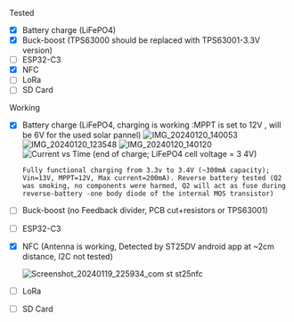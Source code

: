 Tested
- [x] Battery charge (LiFePO4)
- [x] Buck-boost (TPS63000 should be replaced with TPS63001-3.3V version)
- [ ] ESP32-C3
- [x] NFC
- [ ] LoRa
- [ ] SD Card

Working
- [x] Battery charge (LiFePO4, charging is working :MPPT is set to 12V , will be 6V for the used solar pannel)
      ![IMG_20240120_140053](https://github.com/Cristian-O/2.4GHz-LoRa-Gateway-and-Node/assets/108984738/e02561f6-f4db-4a95-baf5-df797e891361)
      ![IMG_20240120_123548](https://github.com/Cristian-O/2.4GHz-LoRa-Gateway-and-Node/assets/108984738/2a1bf97e-297a-4244-b116-eee2c9cd15e9)
      ![IMG_20240120_140120](https://github.com/Cristian-O/2.4GHz-LoRa-Gateway-and-Node/assets/108984738/3dfe7d96-66c8-4910-95a7-cbae71f445de)
      ![Current vs Time (end of charge; LiFePO4 cell voltage = 3 4V)](https://github.com/Cristian-O/H2/assets/108984738/ce14e5e9-ca38-4a74-a35d-4b095b8d5b86)
      
      Fully functional charging from 3.3v to 3.4V (~300mA capacity); Vin=13V, MPPT=12V, Max current=200mA). Reverse battery tested (Q2 was smoking, no components were harmed, Q2 will act as fuse during reverse-battery -one body diode of the internal MOS transistor)
- [ ] Buck-boost (no Feedback divider, PCB cut+resistors or TPS63001)
- [ ] ESP32-C3 
- [x] NFC (Antenna is working, Detected by ST25DV android app at ~2cm distance, I2C not tested)
      
     ![Screenshot_20240119_225934_com st st25nfc](https://github.com/Cristian-O/2.4GHz-LoRa-Gateway-and-Node/assets/108984738/a7974b05-da86-4b15-9883-ab2d21142aeb)

- [ ] LoRa
- [ ] SD Card
